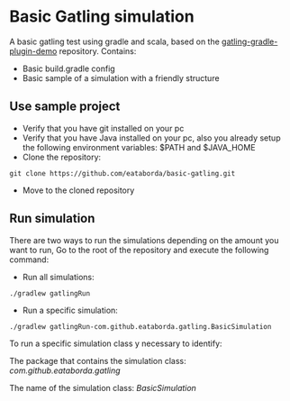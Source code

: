 # Basic Gatling simulation
A basic gatling test using gradle and scala, based on the [gatling-gradle-plugin-demo](https://github.com/gatling/gatling-gradle-plugin-demo) repository.
Contains:
- Basic build.gradle config
- Basic sample of a simulation with a friendly structure

## Use sample project
- Verify that you have git installed on your pc
- Verify that you have Java installed on your pc, also
  you already setup the following environment variables: $PATH and $JAVA_HOME
- Clone the repository:
```shellscript
git clone https://github.com/eataborda/basic-gatling.git
```
- Move to the cloned repository

## Run simulation
There are two ways to run the simulations depending on the amount you want to run, Go to the root of the repository and execute the following command:
- Run all simulations:
```shellscript
./gradlew gatlingRun
```
- Run a specific simulation:
```shellscript
./gradlew gatlingRun-com.github.eataborda.gatling.BasicSimulation
```
To run a specific simulation class y necessary to identify:

The package that contains the simulation class: *com.github.eataborda.gatling*

The name of the simulation class: *BasicSimulation*